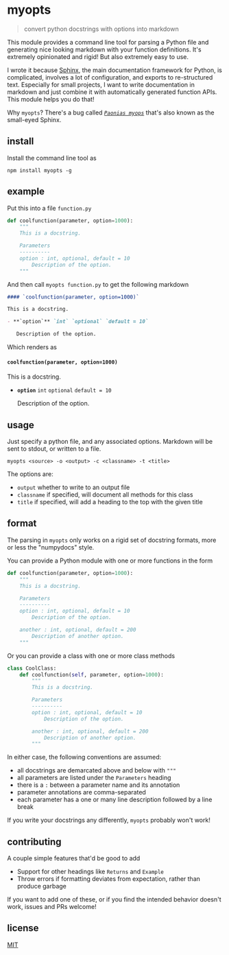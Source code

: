 # myopts

> convert python docstrings with options into markdown

This module provides a command line tool for parsing a Python file and generating nice looking markdown with your function definitions. It's extremely opinionated and rigid! But also extremely easy to use. 

I wrote it because [Sphinx](http://www.sphinx-doc.org/en/stable/), the main documentation framework for Python, is complicated, involves a lot of configuration, and exports to re-structured text. Especially for small projects, I want to write documentation in markdown and just combine it with automatically generated function APIs. This module helps you do that!

Why `myopts`? There's a bug called [*`Paonias myops`*](http://bugguide.net/node/view/3713/bgimage) that's also known as the small-eyed Sphinx.

## install

Install the command line tool as

```
npm install myopts -g
```

## example

Put this into a file `function.py`

```python
def coolfunction(parameter, option=1000):
    """
    This is a docstring.

    Parameters
    ----------
    option : int, optional, default = 10
        Description of the option.
    """
```

And then call `myopts function.py` to get the following markdown

```markdown
#### `coolfunction(parameter, option=1000)`

This is a docstring.

- **`option`** `int` `optional` `default = 10`

   Description of the option.
```

Which renders as

#### `coolfunction(parameter, option=1000)`

This is a docstring.

- **`option`** `int` `optional` `default = 10`

   Description of the option.

## usage

Just specify a python file, and any associated options. Markdown will be sent to stdout, or written to a file.

```
myopts <source> -o <output> -c <classname> -t <title>
```

The options are:

- `output` whether to write to an output file
- `classname` if specified, will document all methods for this class
- `title` if specified, will add a heading to the top with the given title

## format

The parsing in `myopts` only works on a rigid set of docstring formats, more or less the "numpydocs" style.

You can provide a Python module with one or more functions in the form

```python
def coolfunction(parameter, option=1000):
    """
    This is a docstring.

    Parameters
    ----------
    option : int, optional, default = 10
        Description of the option.

    another : int, optional, default = 200
        Description of another option.
    """
```

Or you can provide a class with one or more class methods

```python
class CoolClass:
    def coolfunction(self, parameter, option=1000):
        """
        This is a docstring.

        Parameters
        ----------
        option : int, optional, default = 10
            Description of the option.

        another : int, optional, default = 200
            Description of another option.
        """
```

In either case, the following conventions are assumed:
- all docstrings are demarcated above and below with `"""`
- all parameters are listed under the `Parameters` heading
- there is a `:` between a parameter name and its annotation
- parameter annotations are comma-separated
- each parameter has a one or many line description followed by a line break 

If you write your docstrings any differently, `myopts` probably won't work! 

## contributing

A couple simple features that'd be good to add
- Support for other headings like `Returns` and `Example`
- Throw errors if formatting deviates from expectation, rather than produce garbage

If you want to add one of these, or if you find the intended behavior doesn't work, issues and PRs welcome!

## license

[MIT](LICENSE)

